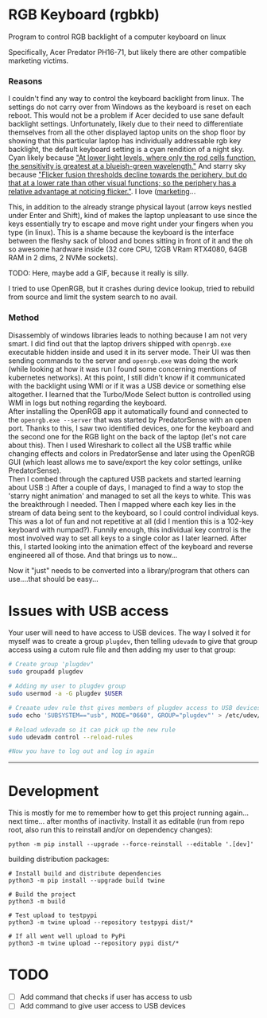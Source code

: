 # RGB Keyboard (rgbkb)

Program to control RGB backlight of a computer keyboard on linux

Specifically, Acer Predator PH16-71, but likely there are other compatible marketing victims.

### Reasons
I couldn't find any way to control the keyboard backlight from linux. The settings do not carry 
over from Windows as the keyboard is reset on each reboot. This would not be a problem if Acer decided
to use sane default backlight settings. Unfortunately, likely due to their need to differentiate themselves from 
all the other displayed laptop units on the shop floor by showing that this particular laptop has individually
addressable rgb key backlight, the default keyboard setting is a cyan rendition of a night sky. Cyan likely because
["At lower light levels, where only the rod cells function, the sensitivity is greatest at a blueish-green
wavelength."](https://en.wikipedia.org/wiki/Cone_cell#Function) And starry sky because ["Flicker fusion thresholds
decline towards the periphery, but do that at a lower rate than other visual functions; so the periphery has a relative
advantage at noticing flicker."](https://en.wikipedia.org/wiki/Peripheral_vision#cite_ref-StrasburgerRentschler2011_1-5).
I love ([marketing](https://en.wikipedia.org/wiki/Marketing)...  

This, in addition to the already strange physical layout (arrow keys nestled under Enter and Shift), kind of makes the
laptop unpleasant to use since the keys essentially try to escape and move right under your fingers when you type (in linux).
This is a shame because the keyboard is the interface between the fleshy sack of blood and bones sitting in front of
it and the oh so awesome hardware inside (32 core CPU, 12GB VRam RTX4080, 64GB RAM in 2 dims, 2 NVMe sockets).

TODO: Here, maybe add a GIF, because it really is silly.

I tried to use OpenRGB, but it crashes during device lookup, tried to rebuild from source and limit
the system search to no avail.

### Method
Disassembly of windows libraries leads to nothing because I am not very smart. I did find out that the laptop drivers
shipped with `openrgb.exe` executable hidden inside and used it in its server mode. Their UI was then sending commands
to the server and `openrgb.exe` was doing the work (while looking at how it was run I found some concerning mentions
of kubernetes networks). At this point, I still didn't know if it communicated with the backlight using WMI or if it
was a USB device or something else altogether. I learned that the Turbo/Mode Select button is controlled using WMI in
logs but nothing regarding the keyboard.  
After installing the OpenRGB app it automatically found and connected to the `openrgb.exe --server` that
was started by PredatorSense with an open port. Thanks to this, I saw two identified devices, one for
the keyboard and the second one for the RGB light on the back of the laptop (let's not care about this). 
Then I used Wireshark to collect all the USB traffic while changing effects and colors in PredatorSense and later using
the OpenRGB GUI (which least allows me to save/export the key color settings, unlike PredatorSense).  
Then I combed through the captured USB packets and started learning about USB :) After a couple of days, 
I managed to find a way to stop the 'starry night animation' and managed to set all the keys to white. This was the
breakthrough I needed. Then I mapped where each key lies in the stream of data being sent to the
keyboard, so I could control individual keys. This was a lot of fun and not repetitive at all (did I mention this is
a 102-key keyboard with numpad?). Funnily enough, this individual key control is the most
involved way to set all keys to a single color as I later learned. After this, I started looking into
the animation effect of the keyboard and reverse engineered all of those. And that brings us to now...  

Now it "just" needs to be converted into a library/program that others can use....that should be easy...


# Issues with USB access
Your user will need to have access to USB devices.
The way I solved it for myself was to create a group `plugdev`, then telling `udevadm` to give that group access
using a cutom rule file and then adding my user to that group:
```bash
# Create group 'plugdev"
sudo groupadd plugdev

# Adding my user to plugdev group
sudo usermod -a -G plugdev $USER

# Creaate udev rule thst gives members of plugdev access to USB devices
sudo echo 'SUBSYSTEM=="usb", MODE="0660", GROUP="plugdev"' > /etc/udev/rules.d/00-usb-permissions.rules

# Reload udevadm so it can pick up the new rule
sudo udevadm control --reload-rules

#Now you have to log out and log in again
```

---
# Development
This is mostly for me to remember how to get this project running again... next time...  after months of inactivity.
Install it as editable (run from repo root, also run this to reinstall and/or on dependency changes):

`python -m pip install --upgrade --force-reinstall --editable '.[dev]'`

building distribution packages:
```shell
# Install build and distribute dependencies
python3 -m pip install --upgrade build twine

# Build the project
python3 -m build

# Test upload to testpypi
python3 -m twine upload --repository testpypi dist/*

# If all went well upload to PyPi
python3 -m twine upload --repository pypi dist/*
```  

# TODO
 - [ ] Add command that checks if user has access to usb
 - [ ] Add command to give user access to USB devices 